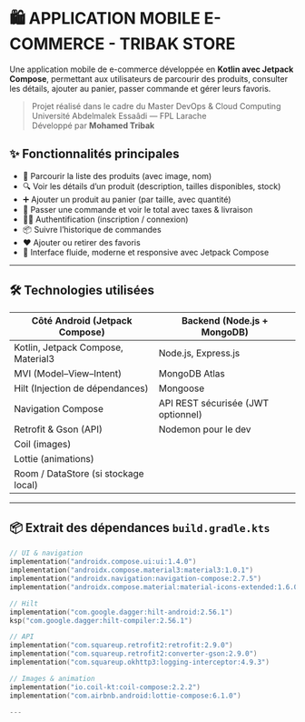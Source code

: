# 🛍️ APPLICATION MOBILE E-COMMERCE - TRIBAK STORE

Une application mobile de e-commerce développée en **Kotlin avec Jetpack Compose**, permettant aux utilisateurs de parcourir des produits, consulter les détails, ajouter au panier, passer commande et gérer leurs favoris.

> Projet réalisé dans le cadre du Master DevOps & Cloud Computing  
> Université Abdelmalek Essaâdi — FPL Larache  
> Développé par **Mohamed Tribak**

## ✨ Fonctionnalités principales

- 🛒 Parcourir la liste des produits (avec image, nom)
- 🔍 Voir les détails d’un produit (description, tailles disponibles, stock)
- ➕ Ajouter un produit au panier (par taille, avec quantité)
- 🧾 Passer une commande et voir le total avec taxes & livraison
- 🧑‍💻 Authentification (inscription / connexion)
- 📦 Suivre l’historique de commandes
- ❤️ Ajouter ou retirer des favoris
- 📲 Interface fluide, moderne et responsive avec Jetpack Compose

---

## 🛠️ Technologies utilisées

| Côté Android (Jetpack Compose)       | Backend (Node.js + MongoDB)      |
|--------------------------------------|----------------------------------|
| Kotlin, Jetpack Compose, Material3   | Node.js, Express.js              |
| MVI (Model–View–Intent)              | MongoDB Atlas                    |
| Hilt (Injection de dépendances)      | Mongoose                         |
| Navigation Compose                   | API REST sécurisée (JWT optionnel) |
| Retrofit & Gson (API)                | Nodemon pour le dev              |
| Coil (images)                        |                                  |
| Lottie (animations)                  |                                  |
| Room / DataStore (si stockage local) |                                  |

---

## 📦 Extrait des dépendances `build.gradle.kts`

```kotlin
// UI & navigation
implementation("androidx.compose.ui:ui:1.4.0")
implementation("androidx.compose.material3:material3:1.0.1")
implementation("androidx.navigation:navigation-compose:2.7.5")
implementation("androidx.compose.material:material-icons-extended:1.6.0")

// Hilt
implementation("com.google.dagger:hilt-android:2.56.1")
ksp("com.google.dagger:hilt-compiler:2.56.1")

// API
implementation("com.squareup.retrofit2:retrofit:2.9.0")
implementation("com.squareup.retrofit2:converter-gson:2.9.0")
implementation("com.squareup.okhttp3:logging-interceptor:4.9.3")

// Images & animation
implementation("io.coil-kt:coil-compose:2.2.2")
implementation("com.airbnb.android:lottie-compose:6.1.0")

---


